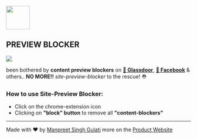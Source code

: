 <div align="start">
  <p align="start" style="display: flex;">
    <img src="https://github.com/designviacode/site-preview-blocker/blob/mg/app-MVP/src/assets/img/icon-128.png" height="64px">
    <h2>PREVIEW BLOCKER</h2>
  </p>
</div>

[![](https://img.shields.io/badge/GitHub-Source-blue)](https://github.com/designviacode/site-preview-blocker)

<div align="start">
  <p align="start">
    been bothered by <b>content preview blockers</b> on <a href="https://www.glassdoor.com"><b>🔗 Glassdoor</b></a>, <a href="https://www.facebook.com"><b>🔗 Facebook</b></a> & others..
    <b>NO MORE!!</b>  <i>site-preview-blocker</i> to the rescue! ⛑️
  </p>
</div>


### How to use Site-Preview Blocker:
- Click on the chrome-extension icon
- Clicking on **"block" button** to remove all **"content-blockers"**


---
Made with ❤️ by [Manpreet Singh Gulati](https://manpreetgulati.com)
more on the [Product Website](https://site-preview-blocker.com/)